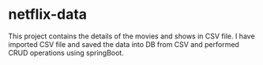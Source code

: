 # netflix-data
This project contains the details of the movies and shows in CSV file. I have imported CSV file and saved the data into DB from CSV and performed CRUD operations using springBoot.
